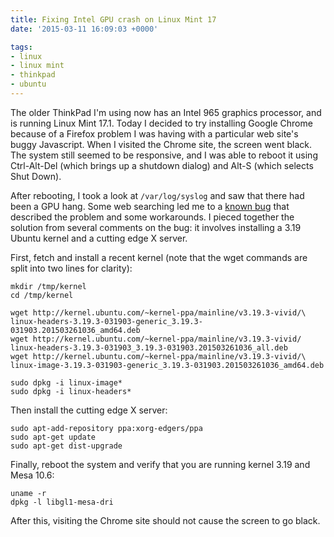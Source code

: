 ```yaml
---
title: Fixing Intel GPU crash on Linux Mint 17
date: '2015-03-11 16:09:03 +0000'

tags:
- linux
- linux mint
- thinkpad
- ubuntu
---
```

The older ThinkPad I'm using now has an Intel 965 graphics processor,
and is running Linux Mint 17.1.  Today I decided to try installing
Google Chrome because of a Firefox problem I was having with a
particular web site's buggy Javascript.  When I visited the Chrome
site, the screen went black. <!--more--> The system still seemed to be
responsive, and I was able to reboot it using Ctrl-Alt-Del (which
brings up a shutdown dialog) and Alt-S (which selects Shut Down). 

After rebooting, I took a look at `/var/log/syslog` and saw that there had been a GPU hang.  Some web searching led me to a [known bug](https://bugs.freedesktop.org/show_bug.cgi?id=80568) that described the problem and some workarounds.  I pieced together the solution from several comments on the bug: it involves installing a 3.19 Ubuntu kernel and a cutting edge X server.

First, fetch and install a recent kernel (note that the wget commands are split into two lines for clarity):

```
mkdir /tmp/kernel
cd /tmp/kernel

wget http://kernel.ubuntu.com/~kernel-ppa/mainline/v3.19.3-vivid/\
linux-headers-3.19.3-031903-generic_3.19.3-031903.201503261036_amd64.deb
wget http://kernel.ubuntu.com/~kernel-ppa/mainline/v3.19.3-vivid/
linux-headers-3.19.3-031903_3.19.3-031903.201503261036_all.deb
wget http://kernel.ubuntu.com/~kernel-ppa/mainline/v3.19.3-vivid/\
linux-image-3.19.3-031903-generic_3.19.3-031903.201503261036_amd64.deb

sudo dpkg -i linux-image*
sudo dpkg -i linux-headers*
```

Then install the cutting edge X server:

```
sudo apt-add-repository ppa:xorg-edgers/ppa
sudo apt-get update
sudo apt-get dist-upgrade
```

Finally, reboot the system and verify that you are running kernel 3.19 and Mesa 10.6:

```
uname -r
dpkg -l libgl1-mesa-dri
```

After this, visiting the Chrome site should not cause the screen to go black.
